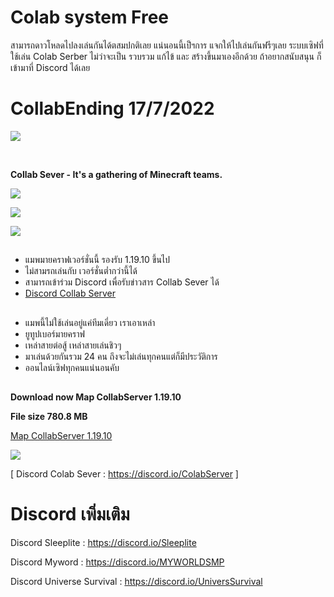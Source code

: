 # Colab system Free


 สามารถดาวโหลดไปลงเล่นกันได้ตสมปกติเลย 
 แน่นอนนี้เป็ฯการ แจกให้ไปเล่นกันฟรีๆเลย
 ระบบเซิฟที่ใช้เล่น Colab Serber ไม่ว่าจะเป็น รวบรวม แก้ไข้ และ สร้างขึ้นมาเองอีกด้วย
 ถ้าอยากสนับสนุน ก็ เข้ามาที่ Discord ได้เลย

# CollabEnding 17/7/2022
![](https://cdn.discordapp.com/attachments/908552614919176223/998932345522499694/3.png)

<br>

**Collab Sever - It's a gathering of Minecraft teams.**
 
![](https://cdn.discordapp.com/attachments/908552614919176223/998932346617204777/1.png)

![](https://cdn.discordapp.com/attachments/908552614919176223/998932347284095016/2.png)

![](https://cdn.discordapp.com/attachments/908552614919176223/998932346201972867/5.png)

## 
- แมพมายคราฟเวอร์ชั่นนี้ รองรับ 1.19.10 ขึ้นไป
- ไม่สามรถเล่นกับ เวอร์ชั่นต่ำกว่านี้ได้
- สามารถเข้าร่วม Discord เพื่อรับข่าวสาร Collab Sever ได้
- [Discord Collab Server](https://discord.io/ColabServer)
##

- แมพนี้ไม่ใช้เล่นอยู่แค่ทีมเดี่ยว เราเอาเหล่า 
- ยูทูปเบอร์มายคราฟ 
- เหล่าสายต่อสู้ เหล่าสายเล่นชิวๆ 
- มาเล่นด้วยกันรวม 24 คน ถึงจะไม่เล่นทุกคนแต่ก็มีประวัติการ 
- ออนไลน์เซิฟทุกคนแน่นอนคับ 

##

**Download now Map CollabServer 1.19.10**

**File size 780.8 MB**

[Map CollabServer 1.19.10](https://drive.google.com/file/d/1GWXlllOmii6OFKTKxKBZf5UWuFPMenM7/view?usp=sharing)


![](https://cdn.discordapp.com/attachments/908552614919176223/998945804192591962/Zgta.gif)

  [ Discord Colab Sever : https://discord.io/ColabServer ]
 
# Discord เพิ่มเติม

 Discord Sleeplite : https://discord.io/Sleeplite
 
 Discord Myword : https://discord.io/MYWORLDSMP
 
 Discord Universe Survival : https://discord.io/UniversSurvival
 
